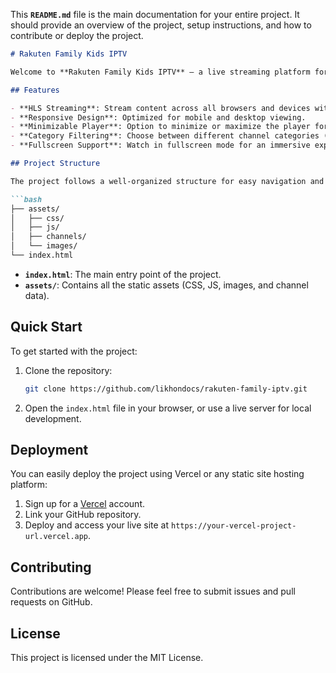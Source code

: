 This **`README.md`** file is the main documentation for your entire project. It should provide an overview of the project, setup instructions, and how to contribute or deploy the project.

```markdown
# Rakuten Family Kids IPTV

Welcome to **Rakuten Family Kids IPTV** – a live streaming platform for Family, Kids, and Sports channels with advanced HLS technology, responsive design, and custom controls.

## Features

- **HLS Streaming**: Stream content across all browsers and devices with HLS.js support.
- **Responsive Design**: Optimized for mobile and desktop viewing.
- **Minimizable Player**: Option to minimize or maximize the player for better multitasking.
- **Category Filtering**: Choose between different channel categories (Family, Kids, Sports).
- **Fullscreen Support**: Watch in fullscreen mode for an immersive experience.

## Project Structure

The project follows a well-organized structure for easy navigation and maintenance:

```bash
├── assets/
│   ├── css/
│   ├── js/
│   ├── channels/
│   └── images/
└── index.html
```

- **`index.html`**: The main entry point of the project.
- **`assets/`**: Contains all the static assets (CSS, JS, images, and channel data).

## Quick Start

To get started with the project:

1. Clone the repository:
   ```bash
   git clone https://github.com/likhondocs/rakuten-family-iptv.git
   ```

2. Open the `index.html` file in your browser, or use a live server for local development.

## Deployment

You can easily deploy the project using Vercel or any static site hosting platform:

1. Sign up for a [Vercel](https://vercel.com/) account.
2. Link your GitHub repository.
3. Deploy and access your live site at `https://your-vercel-project-url.vercel.app`.

## Contributing

Contributions are welcome! Please feel free to submit issues and pull requests on GitHub.

## License

This project is licensed under the MIT License.
